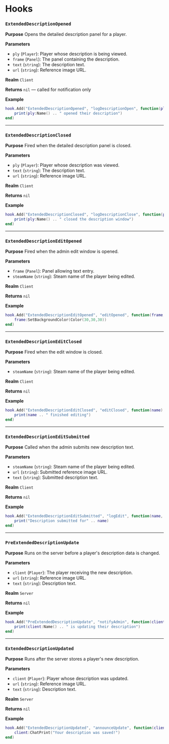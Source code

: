 # Hooks

### `ExtendedDescriptionOpened`

**Purpose**
Opens the detailed description panel for a player.

**Parameters**

* `ply` (`Player`): Player whose description is being viewed.
* `frame` (`Panel`): The panel containing the description.
* `text` (`string`): The description text.
* `url` (`string`): Reference image URL.

**Realm**
`Client`

**Returns**
`nil` — called for notification only

**Example**

```lua
hook.Add("ExtendedDescriptionOpened", "logDescriptionOpen", function(ply, frame, text, url)
    print(ply:Name() .. " opened their description")
end)
```

---

### `ExtendedDescriptionClosed`

**Purpose**
Fired when the detailed description panel is closed.

**Parameters**

* `ply` (`Player`): Player whose description was viewed.
* `text` (`string`): The description text.
* `url` (`string`): Reference image URL.

**Realm**
`Client`

**Returns**
`nil`

**Example**

```lua
hook.Add("ExtendedDescriptionClosed", "logDescriptionClose", function(ply, text, url)
    print(ply:Name() .. " closed the description window")
end)
```

---

### `ExtendedDescriptionEditOpened`

**Purpose**
Fired when the admin edit window is opened.

**Parameters**

* `frame` (`Panel`): Panel allowing text entry.
* `steamName` (`string`): Steam name of the player being edited.

**Realm**
`Client`

**Returns**
`nil`

**Example**

```lua
hook.Add("ExtendedDescriptionEditOpened", "editOpened", function(frame, name)
    frame:SetBackgroundColor(Color(30,30,30))
end)
```

---

### `ExtendedDescriptionEditClosed`

**Purpose**
Fired when the edit window is closed.

**Parameters**

* `steamName` (`string`): Steam name of the player being edited.

**Realm**
`Client`

**Returns**
`nil`

**Example**

```lua
hook.Add("ExtendedDescriptionEditClosed", "editClosed", function(name)
    print(name .. " finished editing")
end)
```

---

### `ExtendedDescriptionEditSubmitted`

**Purpose**
Called when the admin submits new description text.

**Parameters**

* `steamName` (`string`): Steam name of the player being edited.
* `url` (`string`): Submitted reference image URL.
* `text` (`string`): Submitted description text.

**Realm**
`Client`

**Returns**
`nil`

**Example**

```lua
hook.Add("ExtendedDescriptionEditSubmitted", "logEdit", function(name, url, text)
    print("Description submitted for" .. name)
end)
```

---

### `PreExtendedDescriptionUpdate`

**Purpose**
Runs on the server before a player's description data is changed.

**Parameters**

* `client` (`Player`): The player receiving the new description.
* `url` (`string`): Reference image URL.
* `text` (`string`): Description text.

**Realm**
`Server`

**Returns**
`nil`

**Example**

```lua
hook.Add("PreExtendedDescriptionUpdate", "notifyAdmin", function(client, url, text)
    print(client:Name() .. " is updating their description")
end)
```

---

### `ExtendedDescriptionUpdated`

**Purpose**
Runs after the server stores a player's new description.

**Parameters**

* `client` (`Player`): Player whose description was updated.
* `url` (`string`): Reference image URL.
* `text` (`string`): Description text.

**Realm**
`Server`

**Returns**
`nil`

**Example**

```lua
hook.Add("ExtendedDescriptionUpdated", "announceUpdate", function(client, url, text)
    client:ChatPrint("Your description was saved!")
end)
```
